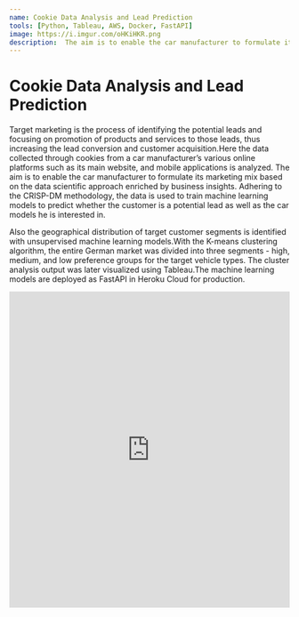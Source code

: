 ```yaml
---
name: Cookie Data Analysis and Lead Prediction
tools: [Python, Tableau, AWS, Docker, FastAPI]
image: https://i.imgur.com/oHKiHKR.png
description:  The aim is to enable the car manufacturer to formulate its marketing mix by training machine learning models to predict whether the customer is a potential lead and also the car models he is interested in.
---
```


# Cookie Data Analysis and Lead Prediction

Target marketing is the process of identifying the potential leads and focusing on promotion of products and services to those leads, thus increasing the lead conversion and customer acquisition.Here the data collected through cookies from a car manufacturer’s various online platforms such as its main website, and mobile applications is analyzed. The aim is to enable the car manufacturer to formulate its marketing mix based on the data scientific approach enriched by business insights. Adhering to the CRISP-DM methodology, the data is used to train machine learning models to predict whether the customer is a potential lead as well as the car models he is interested in. 

Also the geographical distribution of target customer segments is identified with unsupervised machine learning models.With the K-means clustering algorithm, the entire German market was divided into three segments - high, medium, and low preference groups for the target vehicle types. The cluster analysis output was later visualized using Tableau.The machine learning models are deployed as FastAPI in Heroku Cloud for production. 

<iframe src="https://docs.google.com/presentation/d/e/2PACX-1vTHzVCNN8mSBZLWCqb2gvRgvYRBQRZf92anqwgZF80RTMaYIDUfJpNgsMclM605_g/embed?start=false&loop=false&delayms=3000" frameborder="0" width="100%" height="569" allowfullscreen="true" mozallowfullscreen="true" webkitallowfullscreen="true"></iframe>

